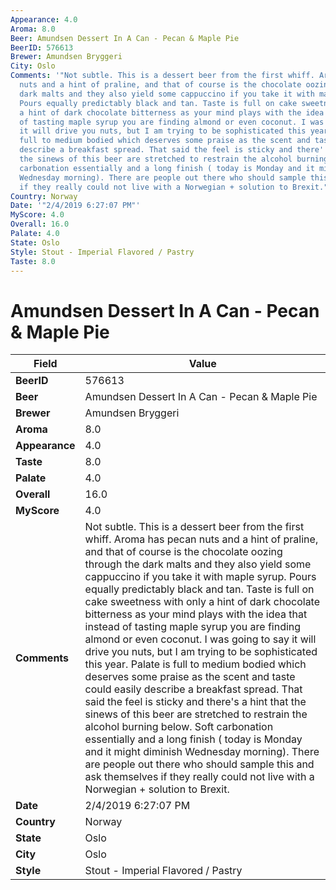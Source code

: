 ```yaml
---
Appearance: 4.0
Aroma: 8.0
Beer: Amundsen Dessert In A Can - Pecan & Maple Pie
BeerID: 576613
Brewer: Amundsen Bryggeri
City: Oslo
Comments: '"Not subtle. This is a dessert beer from the first whiff. Aroma has pecan
  nuts and a hint of praline, and that of course is the chocolate oozing through the
  dark malts and they also yield some cappuccino if you take it with maple syrup.
  Pours equally predictably black and tan. Taste is full on cake sweetness with only
  a hint of dark chocolate bitterness as your mind plays with the idea that instead
  of tasting maple syrup you are finding almond or even coconut. I was going to say
  it will drive you nuts, but I am trying to be sophisticated this year. Palate is
  full to medium bodied which deserves some praise as the scent and taste could easily
  describe a breakfast spread. That said the feel is sticky and there''s a hint that
  the sinews of this beer are stretched to restrain the alcohol burning below. Soft
  carbonation essentially and a long finish ( today is Monday and it might diminish
  Wednesday morning). There are people out there who should sample this and ask themselves
  if they really could not live with a Norwegian + solution to Brexit."'
Country: Norway
Date: '"2/4/2019 6:27:07 PM"'
MyScore: 4.0
Overall: 16.0
Palate: 4.0
State: Oslo
Style: Stout - Imperial Flavored / Pastry
Taste: 8.0
---
```


# Amundsen Dessert In A Can - Pecan & Maple Pie

| Field         | Value |
|---------------|-------|
| **BeerID** | 576613 |
| **Beer** | Amundsen Dessert In A Can - Pecan & Maple Pie |
| **Brewer** | Amundsen Bryggeri |
| **Aroma** | 8.0 |
| **Appearance** | 4.0 |
| **Taste** | 8.0 |
| **Palate** | 4.0 |
| **Overall** | 16.0 |
| **MyScore** | 4.0 |
| **Comments** | Not subtle. This is a dessert beer from the first whiff. Aroma has pecan nuts and a hint of praline, and that of course is the chocolate oozing through the dark malts and they also yield some cappuccino if you take it with maple syrup. Pours equally predictably black and tan. Taste is full on cake sweetness with only a hint of dark chocolate bitterness as your mind plays with the idea that instead of tasting maple syrup you are finding almond or even coconut. I was going to say it will drive you nuts, but I am trying to be sophisticated this year. Palate is full to medium bodied which deserves some praise as the scent and taste could easily describe a breakfast spread. That said the feel is sticky and there's a hint that the sinews of this beer are stretched to restrain the alcohol burning below. Soft carbonation essentially and a long finish ( today is Monday and it might diminish Wednesday morning). There are people out there who should sample this and ask themselves if they really could not live with a Norwegian + solution to Brexit. |
| **Date** | 2/4/2019 6:27:07 PM |
| **Country** | Norway |
| **State** | Oslo |
| **City** | Oslo |
| **Style** | Stout - Imperial Flavored / Pastry |
